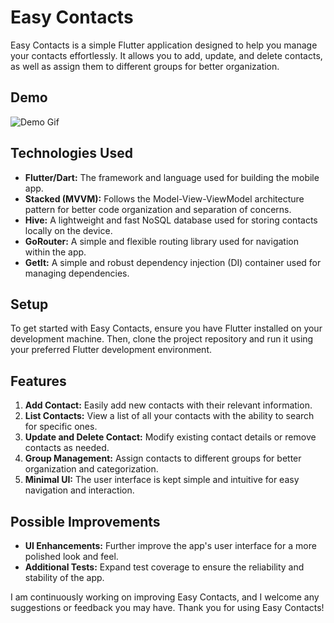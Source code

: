 # Easy Contacts

Easy Contacts is a simple Flutter application designed to help you manage your contacts
effortlessly. It allows you to add, update, and delete contacts, as well as assign them to different
groups for better organization.

## Demo

![Demo Gif](demo.gif)

## Technologies Used

- **Flutter/Dart:** The framework and language used for building the mobile app.
- **Stacked (MVVM):** Follows the Model-View-ViewModel architecture pattern for better code
  organization and separation of concerns.
- **Hive:** A lightweight and fast NoSQL database used for storing contacts locally on the device.
- **GoRouter:** A simple and flexible routing library used for navigation within the app.
- **GetIt:** A simple and robust dependency injection (DI) container used for managing dependencies.

## Setup

To get started with Easy Contacts, ensure you have Flutter installed on your development machine.
Then, clone the project repository and run it using your preferred Flutter development environment.

## Features

1. **Add Contact:** Easily add new contacts with their relevant information.
2. **List Contacts:** View a list of all your contacts with the ability to search for specific ones.
3. **Update and Delete Contact:** Modify existing contact details or remove contacts as needed.
4. **Group Management:** Assign contacts to different groups for better organization and
   categorization.
5. **Minimal UI:** The user interface is kept simple and intuitive for easy navigation and
   interaction.

## Possible Improvements

- **UI Enhancements:** Further improve the app's user interface for a more polished look and feel.
- **Additional Tests:** Expand test coverage to ensure the reliability and stability of the app.

I am continuously working on improving Easy Contacts, and I welcome any suggestions or feedback
you may have. Thank you for using Easy Contacts!
